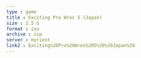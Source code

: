 ```yaml
---
type : game
title : Exciting Pro Wres 5 (Japan)
size : 2.5 G
format : iso
archive : zip
server : myrient
link2 : Exciting%20Pro%20Wres%205%20%28Japan%29
---
```

